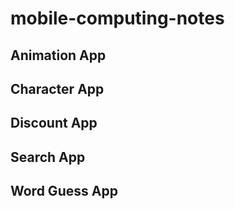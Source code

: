 # mobile-computing-notes
## Animation App

## Character App

## Discount App

## Search App

## Word Guess App
